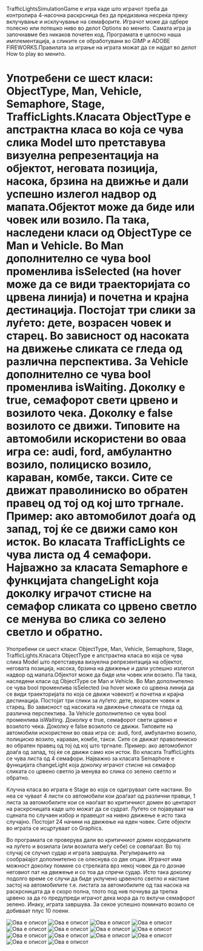 
TrafficLightsSimulationGame е игра каде што играчот треба да контролира 4-насочна раскрсница без да предизвика несреќа преку вклучување и исклучување на семафорите. Играчот може да одбере полесно или потешко ниво во делот Options во менито. Самата игра ја започнавме без никаков почетен код. Програмата е целосно наша имплементација, а сликите се обработувани во GIMP и ADOBE FIREWORKS.Правилата за играње на играта можат да се најдат во делот How to play во менито.




 Употребени се шест класи: ObjectType, Man, Vehicle, Semaphore, Stage, TrafficLights.Класата ObjectType е апстрактна класа во која се чува слика Model што претставува визуелна репрезентација на објектот, неговата позиција, насока, брзина на движње и дали успешно излегол надвор од мапата.Објектот може да биде или човек или возило. Па така, наследени класи од ObjectType се Man и Vehicle. Во Man дополнително се чува bool променлива isSelected (на hover може да се види траекторијата со црвена линија) и почетна и крајна дестинација. Постојат три слики за луѓето: дете, возрасен човек и старец. Во зависност од насоката на движење сликата се гледа од различна перспектива. За Vehicle дополнително се чува bool променлива isWaiting. Доколку е true, семафорот свети црвено и возилото чека. Доколку е falsе возилото се движи. Типовите на автомобили искористени во оваа игра се: audi, ford, амбулантно возило, полициско возило, караван, комбе, такси. Сите се движат праволиниско во обратен правец од тој од кој што тргнале. Пример: ако автомобилот доаѓа од запад, тој ќе се движи само кон исток. Во класата TrafficLights се чува листа од 4 семафори. Најважно за класата Semaphore е функцијата changeLight која доколку играчот стисне на семафор сликата со црвено светло се менува во слика со зелено светло и обратно.
=======
 Употребени се шест класи: ObjectType, Man, Vehicle, Semaphore, Stage, TrafficLights.Класата ObjectType е апстрактна класа во која се чува слика Model што претставува визуелна репрезентација на објектот, неговата позиција, насока, брзина на движeње и дали успешно излегол надвор од мапата.Објектот може да биде или човек или возило. Па така, наследени класи од ObjectType се Man и Vehicle. Во Man дополнително се чува bool променлива isSelected (на hover може со црвена линија да се види траекторијата по која се движи човекот) и почетна и крајна дестинација. Постојат три слики за луѓето: дете, возрасен човек и старец. Во зависност од насоката на движење сликата се гледа од различна перспектива. За Vehicle дополнително се чува bool променлива isWaiting. Доколку е true, семафорот свети црвено и возилото чека. Доколку е falsе возилото се движи. Типовите на автомобили искористени во оваа игра се: audi, ford, амбулантно возило, полициско возило, караван, комбе, такси. Сите се движат праволиниско во обратен правец од тој од кој што тргнале. Пример: ако автомобилот доаѓа од запад, тој ќе се движи само кон исток. Во класата TrafficLights се чува листа од 4 семафори. Најважно за класата Semaphore е функцијата changeLight која доколку играчот стисне на семафор сликата со црвено светло ја менува во слика со зелено светло и обратно. 





 Клучна класа во играта е Stage во која се одигруваат сите настани. Во неа се чуваат 4 листи со автомобили кои доаѓаат од различни правци, 1 листа за автомобилите кои се наоѓаат во критичниот домен во центарот на раскрсницата каде што можат да се судрат. Луѓето се појавуваат на сцената по случаен избор и правецот на нивно движење е исто така случајно. Постојат 24 начини на движење на еден човек. Сите објекти во играта се исцртуваат со Graphics.




Во програмата се проверува дали во критичниот домен координатите на луѓето и возилата (или возилата меѓу себе) се совпаѓаат. Во тој случај се случил судар и играта завршува. Регулирањето на сообраќајот дополнително се олеснува со две опции. Играчот има можност доколку помине со стрелката врз некој човек да го дознае неговиот пат на движење и со тоа да спречи судар. Исто така доколку подолго време се случи да биде уклучено црвеното светло и настане застој на автомобилите т.е. листата за автомобилите од таа насока на раскрсницата да е скоро полна, тлото под нив почнува да трепка црвено за да го предупреди играчот дека мора да го вклучи семафорот зелено. Инаку, играта завршува. За секое успешно поминато возило се добиваат плус 10 поени.





![Ова е описот](Readme/bodovi.png?raw=true "Ова е алтернативниот наслов за сликата")
![Ова е описот](Readme/crvenpat.png?raw=true "Ова е алтернативниот наслов за сликата")
![Ова е описот](Readme/gameover.png?raw=true "Ова е алтернативниот наслов за сликата")
![Ова е описот](Readme/howto.png?raw=true "Ова е алтернативниот наслов за сликата")
![Ова е описот](Readme/menu.png?raw=true "Ова е алтернативниот наслов за сликата")
![Ова е описот](Readme/Mpat.png?raw=true "Ова е алтернативниот наслов за сликата")
![Ова е описот](Readme/pocetna.png?raw=true "Ова е алтернативниот наслов за сликата")
![Ова е описот](Readme/predsudar1.png?raw=true "Ова е алтернативниот наслов за сликата")
![Ова е описот](Readme/prijatnaigra.png?raw=true "Ова е алтернативниот наслов за сликата")
![Ова е описот](Readme/pzabrana.png?raw=true "Ова е алтернативниот наслов за сликата")
![Ова е описот](Readme/signali.png?raw=true "Ова е алтернативниот наслов за сликата")
![Ова е описот](Readme/sudar.png?raw=true "Ова е алтернативниот наслов за сликата")
![Ова е описот](Readme/tezina.png?raw=true "Ова е алтернативниот наслов за сликата")
![Ова е описот](Readme/ubistvo.png?raw=true "Ова е алтернативниот наслов за сликата")
